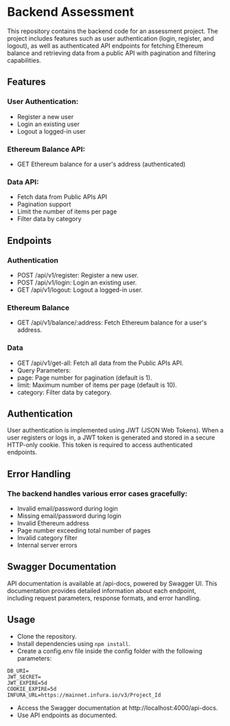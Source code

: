 # Backend Assessment
This repository contains the backend code for an assessment project. The project includes features such as user authentication (login, register, and logout), as well as authenticated API endpoints for fetching Ethereum balance and retrieving data from a public API with pagination and filtering capabilities.

## Features
### User Authentication:

- Register a new user
- Login an existing user
- Logout a logged-in user

### Ethereum Balance API:

- GET Ethereum balance for a user's address (authenticated)

### Data API:

- Fetch data from Public APIs API
- Pagination support
- Limit the number of items per page
- Filter data by category

## Endpoints
### Authentication
- POST /api/v1/register: Register a new user.
- POST /api/v1/login: Login an existing user.
- GET /api/v1/logout: Logout a logged-in user.
### Ethereum Balance
- GET /api/v1/balance/:address: Fetch Ethereum balance for a user's address.
### Data
- GET /api/v1/get-all: Fetch all data from the Public APIs API.
- Query Parameters:
- page: Page number for pagination (default is 1).
- limit: Maximum number of items per page (default is 10).
- category: Filter data by category.

## Authentication
User authentication is implemented using JWT (JSON Web Tokens). When a user registers or logs in, a JWT token is generated and stored in a secure HTTP-only cookie. This token is required to access authenticated endpoints.

## Error Handling
### The backend handles various error cases gracefully:

- Invalid email/password during login
- Missing email/password during login
- Invalid Ethereum address
- Page number exceeding total number of pages
- Invalid category filter
- Internal server errors

## Swagger Documentation
API documentation is available at /api-docs, powered by Swagger UI. This documentation provides detailed information about each endpoint, including request parameters, response formats, and error handling.

## Usage
- Clone the repository.
- Install dependencies using `npm install`.
- Create a config.env file inside the config folder with the following parameters:
``` PORT=4000
DB_URI=
JWT_SECRET=
JWT_EXPIRE=5d
COOKIE_EXPIRE=5d
INFURA_URL=https://mainnet.infura.io/v3/Project_Id
```
- Access the Swagger documentation at http://localhost:4000/api-docs.
- Use API endpoints as documented.
